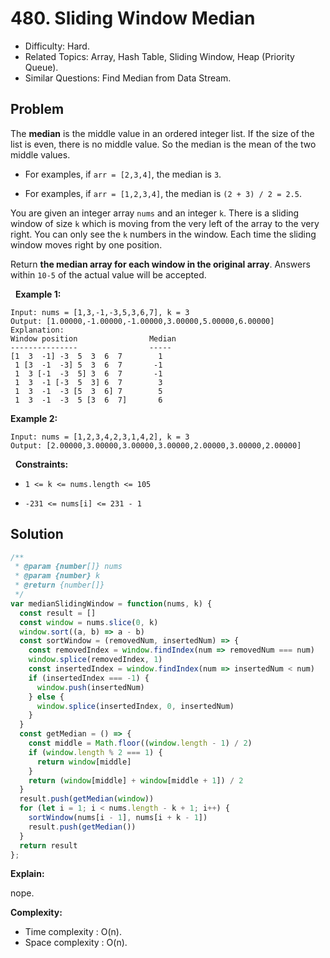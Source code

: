 # 480. Sliding Window Median

- Difficulty: Hard.
- Related Topics: Array, Hash Table, Sliding Window, Heap (Priority Queue).
- Similar Questions: Find Median from Data Stream.

## Problem

The **median** is the middle value in an ordered integer list. If the size of the list is even, there is no middle value. So the median is the mean of the two middle values.


	
- For examples, if ```arr = [2,3,4]```, the median is ```3```.
	
- For examples, if ```arr = [1,2,3,4]```, the median is ```(2 + 3) / 2 = 2.5```.


You are given an integer array ```nums``` and an integer ```k```. There is a sliding window of size ```k``` which is moving from the very left of the array to the very right. You can only see the ```k``` numbers in the window. Each time the sliding window moves right by one position.

Return **the median array for each window in the original array**. Answers within ```10-5``` of the actual value will be accepted.

 
**Example 1:**

```
Input: nums = [1,3,-1,-3,5,3,6,7], k = 3
Output: [1.00000,-1.00000,-1.00000,3.00000,5.00000,6.00000]
Explanation: 
Window position                Median
---------------                -----
[1  3  -1] -3  5  3  6  7        1
 1 [3  -1  -3] 5  3  6  7       -1
 1  3 [-1  -3  5] 3  6  7       -1
 1  3  -1 [-3  5  3] 6  7        3
 1  3  -1  -3 [5  3  6] 7        5
 1  3  -1  -3  5 [3  6  7]       6
```

**Example 2:**

```
Input: nums = [1,2,3,4,2,3,1,4,2], k = 3
Output: [2.00000,3.00000,3.00000,3.00000,2.00000,3.00000,2.00000]
```

 
**Constraints:**


	
- ```1 <= k <= nums.length <= 105```
	
- ```-231 <= nums[i] <= 231 - 1```



## Solution

```javascript
/**
 * @param {number[]} nums
 * @param {number} k
 * @return {number[]}
 */
var medianSlidingWindow = function(nums, k) {
  const result = []
  const window = nums.slice(0, k)
  window.sort((a, b) => a - b)
  const sortWindow = (removedNum, insertedNum) => {
    const removedIndex = window.findIndex(num => removedNum === num)
    window.splice(removedIndex, 1)
    const insertedIndex = window.findIndex(num => insertedNum < num)
    if (insertedIndex === -1) {
      window.push(insertedNum)
    } else {
      window.splice(insertedIndex, 0, insertedNum)
    }
  }
  const getMedian = () => {
    const middle = Math.floor((window.length - 1) / 2)
    if (window.length % 2 === 1) {
      return window[middle]
    }
    return (window[middle] + window[middle + 1]) / 2
  }
  result.push(getMedian(window))
  for (let i = 1; i < nums.length - k + 1; i++) {
    sortWindow(nums[i - 1], nums[i + k - 1])
    result.push(getMedian())
  }
  return result
};
```

**Explain:**

nope.

**Complexity:**

* Time complexity : O(n).
* Space complexity : O(n).
